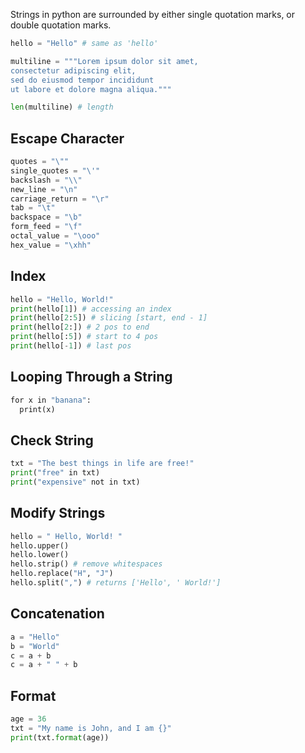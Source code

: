 Strings in python are surrounded by either single quotation marks, or double quotation marks.

```python
hello = "Hello" # same as 'hello'

multiline = """Lorem ipsum dolor sit amet,  
consectetur adipiscing elit,  
sed do eiusmod tempor incididunt  
ut labore et dolore magna aliqua."""

len(multiline) # length
```

## Escape Character

```python
quotes = "\""
single_quotes = "\'"
backslash = "\\"
new_line = "\n"
carriage_return = "\r"
tab = "\t"
backspace = "\b"
form_feed = "\f"
octal_value = "\ooo"
hex_value = "\xhh"
```

## Index

```python
hello = "Hello, World!"  
print(hello[1]) # accessing an index
print(hello[2:5]) # slicing [start, end - 1]
print(hello[2:]) # 2 pos to end
print(hello[:5]) # start to 4 pos
print(hello[-1]) # last pos
```

## Looping Through a String

```python
for x in "banana":  
  print(x)
```

## Check String

```python
txt = "The best things in life are free!"  
print("free" in txt)
print("expensive" not in txt)
```

## Modify Strings

```python
hello = " Hello, World! " 
hello.upper()
hello.lower()
hello.strip() # remove whitespaces
hello.replace("H", "J")
hello.split(",") # returns ['Hello', ' World!']
```

## Concatenation

```python
a = "Hello"  
b = "World"  
c = a + b
c = a + " " + b
```

## Format

```python
age = 36  
txt = "My name is John, and I am {}"  
print(txt.format(age))
```

